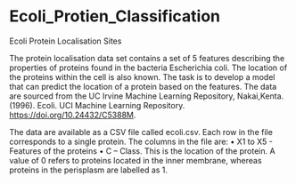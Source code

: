 # Ecoli_Protien_Classification
Ecoli Protein Localisation Sites

The protein localisation data set contains a set of 5 features describing the
properties of proteins found in the bacteria Escherichia coli. The location of the
proteins within the cell is also known. The task is to develop a model that can predict
the location of a protein based on the features. The data are sourced from the UC
Irvine Machine Learning Repository, Nakai,Kenta. (1996). Ecoli. UCI Machine
Learning Repository. https://doi.org/10.24432/C5388M.

The data are available as a CSV file called ecoli.csv. Each row in the file corresponds to a single
protein.
The columns in the file are:
• X1 to X5 - Features of the proteins
• C – Class. This is the location of the protein. A value of 0 refers to proteins located in the inner membrane, whereas proteins in the perisplasm are labelled as 1. 
